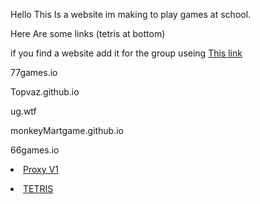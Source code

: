 <html>
<p>Hello This Is a website im making to play games at school.<p>
<p>Here Are some links (tetris at bottom)
  <p>if you find a website add it for the group useing <a href=https://forms.gle/JccyUyFiAXwpWvadA> This link<a/></p>
<p>77games.io
<p>Topvaz.github.io
<p>ug.wtf
<p>monkeyMartgame.github.io
<p>66games.io
  <p><li class="masthead__menu-item">
    <a href=Games/Proxy>Proxy V1</a></p>
  </li>
<p><li class="masthead__menu-item">
          <a href="Games/tetris.html">TETRIS</a>
        </li>

